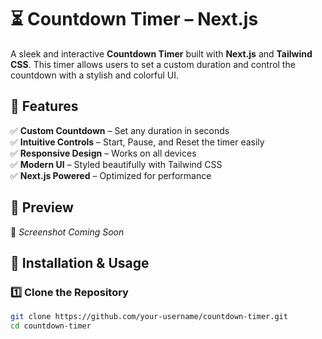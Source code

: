 # ⏳ Countdown Timer – Next.js  

A sleek and interactive **Countdown Timer** built with **Next.js** and **Tailwind CSS**. This timer allows users to set a custom duration and control the countdown with a stylish and colorful UI.  

## 🌟 Features  

✅ **Custom Countdown** – Set any duration in seconds  
✅ **Intuitive Controls** – Start, Pause, and Reset the timer easily  
✅ **Responsive Design** – Works on all devices  
✅ **Modern UI** – Styled beautifully with Tailwind CSS  
✅ **Next.js Powered** – Optimized for performance  

## 🎨 Preview  

🔻 *Screenshot Coming Soon*  

## 🚀 Installation & Usage  

### 1️⃣ Clone the Repository  
```sh
git clone https://github.com/your-username/countdown-timer.git
cd countdown-timer
